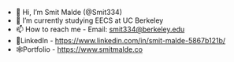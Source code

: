 - 👋 Hi, I’m Smit Malde (@Smit334)
- 🌱 I’m currently studying EECS at UC Berkeley
- 📫 How to reach me - Email: smit334@berkeley.edu
- 🔗LinkedIn - https://www.linkedin.com/in/smit-malde-5867b121b/
- 🕸️Portfolio - https://www.smitmalde.co

<!---
Smit334/Smit334 is a ✨ special ✨ repository because its `README.md` (this file) appears on your GitHub profile.
You can click the Preview link to take a look at your changes.
--->
